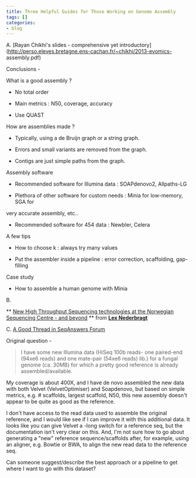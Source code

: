 ```yaml
---
title: Three Helpful Guides for Those Working on Genome Assembly
tags: []
categories:
- blog
---
```

A. [Rayan Chikhi's slides - comprehensive yet
introductory](http://perso.eleves.bretagne.ens-cachan.fr/~chikhi/2013-evomics-
assembly.pdf)
<!--more-->

Conclusions -

>

What is a good assembly ?

* No total order 

* Main metrics : N50, coverage, accuracy 

* Use QUAST 

How are assemblies made ?

* Typically, using a de Bruijn graph or a string graph. 

* Errors and small variants are removed from the graph. 

* Contigs are just simple paths from the graph. 

Assembly software

* Recommended software for Illumina data : SOAPdenovo2, Allpaths-LG 

* Plethora of other software for custom needs : Minia for low-memory, SGA for 

very accurate assembly, etc..

* Recommended software for 454 data : Newbler, Celera 

A few tips

* How to choose k : always try many values 

* Put the assembler inside a pipeline : error correction, scaffolding, gap-filling 

Case study

* How to assemble a human genome with Minia 

B.

** [New High Throughput Sequencing technologies at the Norwegian Sequencing Centre - and beyond](http://www.slideshare.net/flxlex/new-high-throughput-sequencing-technologies-at-the-norwegian-sequencing-centre-and-beyond) ** from **[Lex Nederbragt](http://www.slideshare.net/flxlex)**

C. [A Good Thread in SeqAnswers
Forum](http://seqanswers.com/forums/showthread.php?p=92907#post92907)

Original question -

> I have some new Illumina data (HiSeq 100b reads- one paired-end (94xe6
reads) and one mate-pair (54xe6 reads) lib.) for a fungal genome (ca. 30MB)
for which a pretty good reference is already assembled/available.

My coverage is about 400X, and I have de novo assembled the new data with both
Velvet (VelvetOptimiser) and Soapdenovo, but based on simple metrics, e.g. #
scaffolds, largest scaffold, N50, this new assembly doesn't appear to be quite
as good as the reference.

I don't have access to the read data used to assemble the original reference,
and I would like see if I can improve it with this additional data. It looks
like you can give Velvet a -long switch for a reference seq, but the
documentation isn't very clear on this. And, I'm not sure how to go about
generating a "new" reference sequence/scaffolds after, for example, using an
aligner, e.g. Bowtie or BWA, to align the new read data to the reference seq.

Can someone suggest/describe the best approach or a pipeline to get where I
want to go with this dataset?

